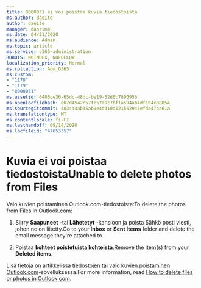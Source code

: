 ```yaml
---
title: 8000031 ei voi poistaa kuvia tiedostoista
ms.author: daeite
author: daeite
manager: dansimp
ms.date: 04/21/2020
ms.audience: Admin
ms.topic: article
ms.service: o365-administration
ROBOTS: NOINDEX, NOFOLLOW
localization_priority: Normal
ms.collection: Adm_O365
ms.custom:
- "1178"
- "1179"
- "8000031"
ms.assetid: 6486ce36-65dc-48dc-be19-52d6c7890956
ms.openlocfilehash: e07d4542c57fc57a9c7bf1a594ab4df104c88854
ms.sourcegitcommit: 483444ab35ab0e4d410d121562045efde47aa61a
ms.translationtype: MT
ms.contentlocale: fi-FI
ms.lasthandoff: 09/14/2020
ms.locfileid: "47653357"
---
```

# <a name="unable-to-delete-photos-from-files"></a><span data-ttu-id="59371-102">Kuvia ei voi poistaa tiedostoista</span><span class="sxs-lookup"><span data-stu-id="59371-102">Unable to delete photos from Files</span></span>

<span data-ttu-id="59371-103">Valo kuvien poistaminen Outlook.com-tiedostoista:</span><span class="sxs-lookup"><span data-stu-id="59371-103">To delete the photos from Files in Outlook.com:</span></span>
  
1. <span data-ttu-id="59371-104">Siirry **Saapuneet** -tai **Lähetetyt** -kansioon ja poista Sähkö posti viesti, johon ne on liitetty.</span><span class="sxs-lookup"><span data-stu-id="59371-104">Go to your **Inbox** or **Sent Items** folder and delete the email message they're attached to.</span></span>

2. <span data-ttu-id="59371-105">Poistaa **kohteet poistetuista kohteista**.</span><span class="sxs-lookup"><span data-stu-id="59371-105">Remove the item(s) from your **Deleted items**.</span></span>

<span data-ttu-id="59371-106">Lisä tietoja on artikkelissa [tiedostojen tai valo kuvien poistaminen Outlook.com](https://support.office.com/article/bae0531f-040f-4c42-90b9-786ca718c16d.aspx)-sovelluksessa.</span><span class="sxs-lookup"><span data-stu-id="59371-106">For more information, read [How to delete files or photos in Outlook.com](https://support.office.com/article/bae0531f-040f-4c42-90b9-786ca718c16d.aspx).</span></span>
  